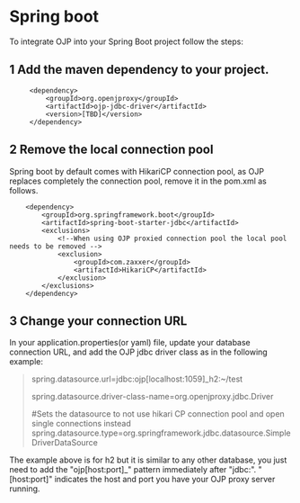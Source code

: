 # Spring boot

To integrate OJP into your Spring Boot project follow the steps:

## 1 Add the maven dependency to your project.

         <dependency>
             <groupId>org.openjproxy</groupId>
             <artifactId>ojp-jdbc-driver</artifactId>
             <version>[TBD]</version>
         </dependency>

## 2 Remove the local connection pool
Spring boot by default comes with HikariCP connection pool, as OJP replaces completely the connection pool, remove it in the pom.xml as follows.

        <dependency>
            <groupId>org.springframework.boot</groupId>
            <artifactId>spring-boot-starter-jdbc</artifactId>
            <exclusions>
                <!--When using OJP proxied connection pool the local pool needs to be removed -->
                <exclusion>
                    <groupId>com.zaxxer</groupId>
                    <artifactId>HikariCP</artifactId>
                </exclusion>
            </exclusions>
        </dependency>

## 3 Change your connection URL
In your application.properties(or yaml) file, update your database connection URL, and add the OJP jdbc driver class as in the following example:
>  spring.datasource.url=jdbc:ojp[localhost:1059]_h2:~/test
> 
> spring.datasource.driver-class-name=org.openjproxy.jdbc.Driver
>
> #Sets the datasource to not use hikari CP connection pool and open single connections instead
> spring.datasource.type=org.springframework.jdbc.datasource.SimpleDriverDataSource
> 

The example above is for h2 but it is similar to any other database, you just need to add the "ojp[host:port]_" pattern immediately after "jdbc:". "[host:port]" indicates the host and port you have your OJP proxy server running.
